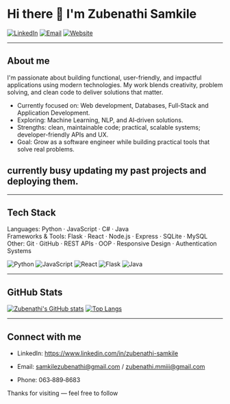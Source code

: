 # Hi there 👋 I'm Zubenathi Samkile

[![LinkedIn](https://img.shields.io/badge/-LinkedIn-0A66C2?style=flat&logo=linkedin&logoColor=white)](https://www.linkedin.com/in/zubenathi-samkile)
[![Email](https://img.shields.io/badge/-Email-D14836?style=flat&logo=gmail&logoColor=white)](mailto:samkilezubenathi@gmail.com)
[![Website](https://img.shields.io/badge/portfolio-ff69b4)](https://your-portfolio.example)


---

## About me
I'm passionate about building functional, user-friendly, and impactful applications using modern technologies. My work blends creativity, problem solving, and clean code to deliver solutions that matter.

-  Currently focused on: Web development, Databases, Full‑Stack and Application Development.  
-  Exploring: Machine Learning, NLP, and AI‑driven solutions.  
-  Strengths: clean, maintainable code; practical, scalable systems; developer-friendly APIs and UX.  
-  Goal: Grow as a software engineer while building practical tools that solve real problems.

  ## currently busy updating my past projects and deploying them.

---

## Tech Stack
Languages: Python · JavaScript · C# · Java   
Frameworks & Tools: Flask · React · Node.js · Express · SQLite · MySQL  
Other: Git · GitHub · REST APIs · OOP · Responsive Design · Authentication Systems

![Python](https://img.shields.io/badge/-Python-3776AB?style=flat&logo=python&logoColor=white)
![JavaScript](https://img.shields.io/badge/-JavaScript-F7DF1E?style=flat&logo=javascript&logoColor=black)
![React](https://img.shields.io/badge/-React-61DAFB?style=flat&logo=react&logoColor=black)
![Flask](https://img.shields.io/badge/-Flask-000000?style=flat&logo=flask&logoColor=white)
![Java](https://img.shields.io/badge/-Java-007396?style=flat&logo=java&logoColor=white) 

---

## GitHub Stats
[![Zubenathi's GitHub stats](https://github-readme-stats.vercel.app/api?username=ZUBENATHI-SAMKILE&show_icons=true&theme=radical)](https://github.com/ZUBENATHI-SAMKILE)
[![Top Langs](https://github-readme-stats.vercel.app/api/top-langs/?username=ZUBENATHI-SAMKILE&layout=compact&theme=radical)](https://github.com/ZUBENATHI-SAMKILE)

---

## Connect with me
- LinkedIn: https://www.linkedin.com/in/zubenathi-samkile  
- Email: samkilezubenathi@gmail.com / zubenathi.mmiii@gmail.com

- Phone: 063‑889‑8683 

Thanks for visiting — feel free to follow 
